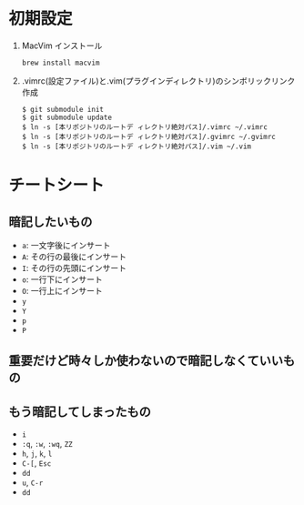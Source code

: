 # 初期設定

1. MacVim インストール

   ```
   brew install macvim
   ```

1. .vimrc(設定ファイル)と.vim(プラグインディレクトリ)のシンボリックリンク作成

   ```
   $ git submodule init
   $ git submodule update
   $ ln -s [本リポジトリのルートデ ィレクトリ絶対パス]/.vimrc ~/.vimrc
   $ ln -s [本リポジトリのルートデ ィレクトリ絶対パス]/.gvimrc ~/.gvimrc
   $ ln -s [本リポジトリのルートデ ィレクトリ絶対パス]/.vim ~/.vim
   ```

# チートシート

## 暗記したいもの

- `a`: 一文字後にインサート
- `A`: その行の最後にインサート
- `I`: その行の先頭にインサート
- `o`: 一行下にインサート
- `O`: 一行上にインサート
- `y`
- `Y`
- `p`
- `P`

## 重要だけど時々しか使わないので暗記しなくていいもの

## もう暗記してしまったもの

- `i`
- `:q`, `:w`, `:wq`, `ZZ`
- `h`, `j`, `k`, `l`
- `C-[`, `Esc`
- `dd`
- `u`, `C-r`
- `dd`
